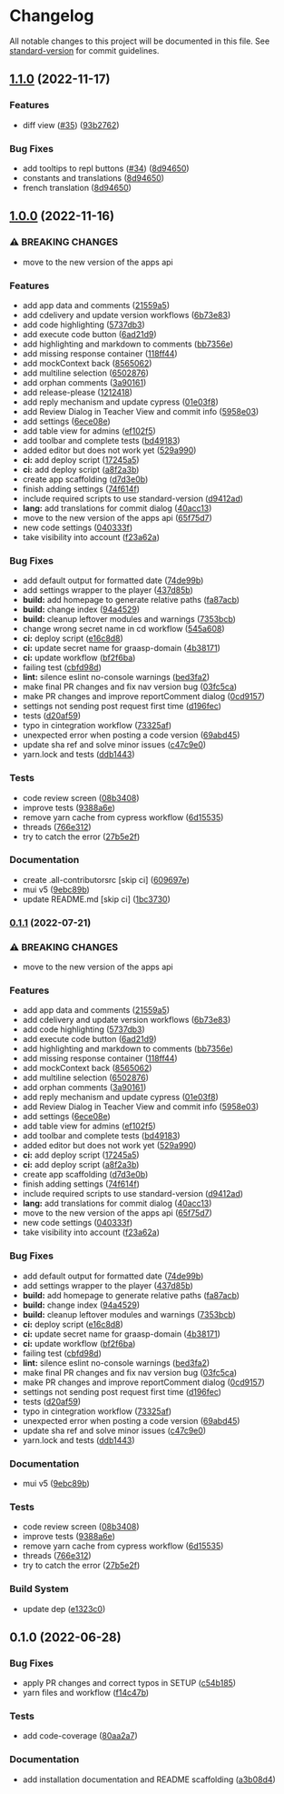 # Changelog

All notable changes to this project will be documented in this file. See [standard-version](https://github.com/conventional-changelog/standard-version) for commit guidelines.

## [1.1.0](https://github.com/graasp/graasp-app-code-capsule/compare/v1.0.0...v1.1.0) (2022-11-17)


### Features

* diff view ([#35](https://github.com/graasp/graasp-app-code-capsule/issues/35)) ([93b2762](https://github.com/graasp/graasp-app-code-capsule/commit/93b2762eeafcd2fd496df48537d37b914c3edf96))


### Bug Fixes

* add tooltips to repl buttons ([#34](https://github.com/graasp/graasp-app-code-capsule/issues/34)) ([8d94650](https://github.com/graasp/graasp-app-code-capsule/commit/8d94650854034e3f89f69458c651e14779c95d85))
* constants and translations ([8d94650](https://github.com/graasp/graasp-app-code-capsule/commit/8d94650854034e3f89f69458c651e14779c95d85))
* french translation ([8d94650](https://github.com/graasp/graasp-app-code-capsule/commit/8d94650854034e3f89f69458c651e14779c95d85))

## [1.0.0](https://github.com/graasp/graasp-app-code-capsule/compare/v0.1.0...v1.0.0) (2022-11-16)


### ⚠ BREAKING CHANGES

* move to the new version of the apps api

### Features

* add app data and comments ([21559a5](https://github.com/graasp/graasp-app-code-capsule/commit/21559a5bf28f403368db5c1a7690619ab065c730))
* add cdelivery and update version workflows ([6b73e83](https://github.com/graasp/graasp-app-code-capsule/commit/6b73e839d453c2423c1c7cdb09b5baec586efb19))
* add code highlighting ([5737db3](https://github.com/graasp/graasp-app-code-capsule/commit/5737db3825e34eb2c47d65563d20e07921dccb03))
* add execute code button ([6ad21d9](https://github.com/graasp/graasp-app-code-capsule/commit/6ad21d9129724fadd6a16f1fc8cdff7b1f8758df))
* add highlighting and markdown to comments ([bb7356e](https://github.com/graasp/graasp-app-code-capsule/commit/bb7356ed4b574d254f20764806c24fad96337097))
* add missing response container ([118ff44](https://github.com/graasp/graasp-app-code-capsule/commit/118ff441ad19e72893fba1bb614832f3627087f3))
* add mockContext back ([8565062](https://github.com/graasp/graasp-app-code-capsule/commit/8565062e4d9f55001aac4f1ff9b28962edce6132))
* add multiline selection ([6502876](https://github.com/graasp/graasp-app-code-capsule/commit/650287690564bd44c74fcd015a6bcc5a2f68286d))
* add orphan comments ([3a90161](https://github.com/graasp/graasp-app-code-capsule/commit/3a901612aaeb0eb2ab143cd7f58a30b0c000ba09))
* add release-please ([1212418](https://github.com/graasp/graasp-app-code-capsule/commit/121241833a6c28798ff4b116ce1e924f8fa275d3))
* add reply mechanism and update cypress ([01e03f8](https://github.com/graasp/graasp-app-code-capsule/commit/01e03f8a95e55ebde12ae76a768cf9de6fa7b596))
* add Review Dialog in Teacher View and commit info ([5958e03](https://github.com/graasp/graasp-app-code-capsule/commit/5958e032fdaf4b95b11149c744d573be49853f06))
* add settings ([6ece08e](https://github.com/graasp/graasp-app-code-capsule/commit/6ece08ef8f5a19cb9e1f14fc50c3a69c0ead5ab9))
* add table view for admins ([ef102f5](https://github.com/graasp/graasp-app-code-capsule/commit/ef102f5b7e35cf531c1b8d19deff2da9104031a9))
* add toolbar and complete tests ([bd49183](https://github.com/graasp/graasp-app-code-capsule/commit/bd49183d12bdc8ffa5ee03fffeba2af10b8b255c))
* added editor but does not work yet ([529a990](https://github.com/graasp/graasp-app-code-capsule/commit/529a99090042fa1e98661676361f8d3bc99b555f))
* **ci:** add deploy script ([17245a5](https://github.com/graasp/graasp-app-code-capsule/commit/17245a588253ddd01f7d05fdb8696e863ca2f89a))
* **ci:** add deploy script ([a8f2a3b](https://github.com/graasp/graasp-app-code-capsule/commit/a8f2a3b1e596230ffb03cfdfd3a08d800b48c68a))
* create app scaffolding ([d7d3e0b](https://github.com/graasp/graasp-app-code-capsule/commit/d7d3e0bd8b2eca1dc770ba78e8c34cc89d3eedb9))
* finish adding settings ([74f614f](https://github.com/graasp/graasp-app-code-capsule/commit/74f614f36f8f9d5dc673742b1104a542399f5d4c))
* include required scripts to use standard-version ([d9412ad](https://github.com/graasp/graasp-app-code-capsule/commit/d9412adffa1f7fd9e30b50f3f9fd8586c4c1163f))
* **lang:** add translations for commit dialog ([40acc13](https://github.com/graasp/graasp-app-code-capsule/commit/40acc1371f1847d5e4c255738628551680f6874c))
* move to the new version of the apps api ([65f75d7](https://github.com/graasp/graasp-app-code-capsule/commit/65f75d724928d7ac0a42610add3321ab56cf7cff))
* new code settings ([040333f](https://github.com/graasp/graasp-app-code-capsule/commit/040333f56b52e68f328057090f9e317ef5efbb73))
* take visibility into account ([f23a62a](https://github.com/graasp/graasp-app-code-capsule/commit/f23a62a186dfeb353a0beeddce9bd1609894aec0))


### Bug Fixes

* add default output for formatted date ([74de99b](https://github.com/graasp/graasp-app-code-capsule/commit/74de99b8feee5f273be524c1b74b2460601fb752))
* add settings wrapper to the player ([437d85b](https://github.com/graasp/graasp-app-code-capsule/commit/437d85be81e9c73b85eb95fa54faff2e1dfa63e6))
* **build:** add homepage to generate relative paths ([fa87acb](https://github.com/graasp/graasp-app-code-capsule/commit/fa87acbe26e99f57523a7d1c7140961dcc93bd03))
* **build:** change index ([94a4529](https://github.com/graasp/graasp-app-code-capsule/commit/94a4529a8248a1396ab44ba608ee0fef0f396e8b))
* **build:** cleanup leftover modules and warnings ([7353bcb](https://github.com/graasp/graasp-app-code-capsule/commit/7353bcb59ecef6bfc2fd437ce050176907d36356))
* change wrong secret name in cd workflow ([545a608](https://github.com/graasp/graasp-app-code-capsule/commit/545a608d51f505db2a8fbe9a666a702ce028138b))
* **ci:** deploy script ([e16c8d8](https://github.com/graasp/graasp-app-code-capsule/commit/e16c8d8e07d4755b65616943a4ddab2cd95e247d))
* **ci:** update secret name for graasp-domain ([4b38171](https://github.com/graasp/graasp-app-code-capsule/commit/4b381718d0ea2bf31984af5a9e6448369bb8b3ff))
* **ci:** update workflow ([bf2f6ba](https://github.com/graasp/graasp-app-code-capsule/commit/bf2f6ba7ec374d9c07d3e8cf55d22c814df8407f))
* failing test ([cbfd98d](https://github.com/graasp/graasp-app-code-capsule/commit/cbfd98d020dd7ebf7d1901002442e8e36b5b0f39))
* **lint:** silence eslint no-console warnings ([bed3fa2](https://github.com/graasp/graasp-app-code-capsule/commit/bed3fa2ba39b97b4fd74d6f197988bf87b4c5d4a))
* make final PR changes and fix nav version bug ([03fc5ca](https://github.com/graasp/graasp-app-code-capsule/commit/03fc5ca1d0743d4a13ed911b5298fc4855002e19))
* make PR changes and improve reportComment dialog ([0cd9157](https://github.com/graasp/graasp-app-code-capsule/commit/0cd91577b5a882f30f2d461ea824935c7c77d4e1))
* settings not sending post request first time ([d196fec](https://github.com/graasp/graasp-app-code-capsule/commit/d196fec651f2c7a53e0b3e8047570166ef7aa863))
* tests ([d20af59](https://github.com/graasp/graasp-app-code-capsule/commit/d20af598d4854ad274f9f6f5519a4e456491d488))
* typo in cintegration workflow ([73325af](https://github.com/graasp/graasp-app-code-capsule/commit/73325af54ca888c27e5ee7e45c98f9983cced332))
* unexpected error when posting a code version ([69abd45](https://github.com/graasp/graasp-app-code-capsule/commit/69abd4587ea2d0402e22d91db1dbd12ee3e686e8))
* update sha ref and solve minor issues ([c47c9e0](https://github.com/graasp/graasp-app-code-capsule/commit/c47c9e0068474a2d873f5963e5e29685d3015f69))
* yarn.lock and tests ([ddb1443](https://github.com/graasp/graasp-app-code-capsule/commit/ddb14433b80586f82d92df2e1a4271a3bd903b74))


### Tests

* code review screen ([08b3408](https://github.com/graasp/graasp-app-code-capsule/commit/08b340821943e32f5387f910035d440ae72919ca))
* improve tests ([9388a6e](https://github.com/graasp/graasp-app-code-capsule/commit/9388a6efcfd87ab0053f163c37bddc4ae975089d))
* remove yarn cache from cypress workflow ([6d15535](https://github.com/graasp/graasp-app-code-capsule/commit/6d15535b7909b5eba08823126a99bd72423f7332))
* threads ([766e312](https://github.com/graasp/graasp-app-code-capsule/commit/766e3121e448e4810d21ec275016ddffb07bf19d))
* try to catch the error ([27b5e2f](https://github.com/graasp/graasp-app-code-capsule/commit/27b5e2fde86e8e83d5a70a36271f0dc731b6c77c))


### Documentation

* create .all-contributorsrc [skip ci] ([609697e](https://github.com/graasp/graasp-app-code-capsule/commit/609697e378e46d4144ad6134ff02f0edea7099b6))
* mui v5 ([9ebc89b](https://github.com/graasp/graasp-app-code-capsule/commit/9ebc89bb1bb811934ae39e0995d56e14c91b53ec))
* update README.md [skip ci] ([1bc3730](https://github.com/graasp/graasp-app-code-capsule/commit/1bc37304d16ee22432b5751d230e1efd78086bb6))

### [0.1.1](https://github.com/graasp/graasp-app-code-capsule/compare/v0.1.0...v0.1.1) (2022-07-21)

### ⚠ BREAKING CHANGES

- move to the new version of the apps api

### Features

- add app data and comments ([21559a5](https://github.com/graasp/graasp-app-code-capsule/commit/21559a5bf28f403368db5c1a7690619ab065c730))
- add cdelivery and update version workflows ([6b73e83](https://github.com/graasp/graasp-app-code-capsule/commit/6b73e839d453c2423c1c7cdb09b5baec586efb19))
- add code highlighting ([5737db3](https://github.com/graasp/graasp-app-code-capsule/commit/5737db3825e34eb2c47d65563d20e07921dccb03))
- add execute code button ([6ad21d9](https://github.com/graasp/graasp-app-code-capsule/commit/6ad21d9129724fadd6a16f1fc8cdff7b1f8758df))
- add highlighting and markdown to comments ([bb7356e](https://github.com/graasp/graasp-app-code-capsule/commit/bb7356ed4b574d254f20764806c24fad96337097))
- add missing response container ([118ff44](https://github.com/graasp/graasp-app-code-capsule/commit/118ff441ad19e72893fba1bb614832f3627087f3))
- add mockContext back ([8565062](https://github.com/graasp/graasp-app-code-capsule/commit/8565062e4d9f55001aac4f1ff9b28962edce6132))
- add multiline selection ([6502876](https://github.com/graasp/graasp-app-code-capsule/commit/650287690564bd44c74fcd015a6bcc5a2f68286d))
- add orphan comments ([3a90161](https://github.com/graasp/graasp-app-code-capsule/commit/3a901612aaeb0eb2ab143cd7f58a30b0c000ba09))
- add reply mechanism and update cypress ([01e03f8](https://github.com/graasp/graasp-app-code-capsule/commit/01e03f8a95e55ebde12ae76a768cf9de6fa7b596))
- add Review Dialog in Teacher View and commit info ([5958e03](https://github.com/graasp/graasp-app-code-capsule/commit/5958e032fdaf4b95b11149c744d573be49853f06))
- add settings ([6ece08e](https://github.com/graasp/graasp-app-code-capsule/commit/6ece08ef8f5a19cb9e1f14fc50c3a69c0ead5ab9))
- add table view for admins ([ef102f5](https://github.com/graasp/graasp-app-code-capsule/commit/ef102f5b7e35cf531c1b8d19deff2da9104031a9))
- add toolbar and complete tests ([bd49183](https://github.com/graasp/graasp-app-code-capsule/commit/bd49183d12bdc8ffa5ee03fffeba2af10b8b255c))
- added editor but does not work yet ([529a990](https://github.com/graasp/graasp-app-code-capsule/commit/529a99090042fa1e98661676361f8d3bc99b555f))
- **ci:** add deploy script ([17245a5](https://github.com/graasp/graasp-app-code-capsule/commit/17245a588253ddd01f7d05fdb8696e863ca2f89a))
- **ci:** add deploy script ([a8f2a3b](https://github.com/graasp/graasp-app-code-capsule/commit/a8f2a3b1e596230ffb03cfdfd3a08d800b48c68a))
- create app scaffolding ([d7d3e0b](https://github.com/graasp/graasp-app-code-capsule/commit/d7d3e0bd8b2eca1dc770ba78e8c34cc89d3eedb9))
- finish adding settings ([74f614f](https://github.com/graasp/graasp-app-code-capsule/commit/74f614f36f8f9d5dc673742b1104a542399f5d4c))
- include required scripts to use standard-version ([d9412ad](https://github.com/graasp/graasp-app-code-capsule/commit/d9412adffa1f7fd9e30b50f3f9fd8586c4c1163f))
- **lang:** add translations for commit dialog ([40acc13](https://github.com/graasp/graasp-app-code-capsule/commit/40acc1371f1847d5e4c255738628551680f6874c))
- move to the new version of the apps api ([65f75d7](https://github.com/graasp/graasp-app-code-capsule/commit/65f75d724928d7ac0a42610add3321ab56cf7cff))
- new code settings ([040333f](https://github.com/graasp/graasp-app-code-capsule/commit/040333f56b52e68f328057090f9e317ef5efbb73))
- take visibility into account ([f23a62a](https://github.com/graasp/graasp-app-code-capsule/commit/f23a62a186dfeb353a0beeddce9bd1609894aec0))

### Bug Fixes

- add default output for formatted date ([74de99b](https://github.com/graasp/graasp-app-code-capsule/commit/74de99b8feee5f273be524c1b74b2460601fb752))
- add settings wrapper to the player ([437d85b](https://github.com/graasp/graasp-app-code-capsule/commit/437d85be81e9c73b85eb95fa54faff2e1dfa63e6))
- **build:** add homepage to generate relative paths ([fa87acb](https://github.com/graasp/graasp-app-code-capsule/commit/fa87acbe26e99f57523a7d1c7140961dcc93bd03))
- **build:** change index ([94a4529](https://github.com/graasp/graasp-app-code-capsule/commit/94a4529a8248a1396ab44ba608ee0fef0f396e8b))
- **build:** cleanup leftover modules and warnings ([7353bcb](https://github.com/graasp/graasp-app-code-capsule/commit/7353bcb59ecef6bfc2fd437ce050176907d36356))
- **ci:** deploy script ([e16c8d8](https://github.com/graasp/graasp-app-code-capsule/commit/e16c8d8e07d4755b65616943a4ddab2cd95e247d))
- **ci:** update secret name for graasp-domain ([4b38171](https://github.com/graasp/graasp-app-code-capsule/commit/4b381718d0ea2bf31984af5a9e6448369bb8b3ff))
- **ci:** update workflow ([bf2f6ba](https://github.com/graasp/graasp-app-code-capsule/commit/bf2f6ba7ec374d9c07d3e8cf55d22c814df8407f))
- failing test ([cbfd98d](https://github.com/graasp/graasp-app-code-capsule/commit/cbfd98d020dd7ebf7d1901002442e8e36b5b0f39))
- **lint:** silence eslint no-console warnings ([bed3fa2](https://github.com/graasp/graasp-app-code-capsule/commit/bed3fa2ba39b97b4fd74d6f197988bf87b4c5d4a))
- make final PR changes and fix nav version bug ([03fc5ca](https://github.com/graasp/graasp-app-code-capsule/commit/03fc5ca1d0743d4a13ed911b5298fc4855002e19))
- make PR changes and improve reportComment dialog ([0cd9157](https://github.com/graasp/graasp-app-code-capsule/commit/0cd91577b5a882f30f2d461ea824935c7c77d4e1))
- settings not sending post request first time ([d196fec](https://github.com/graasp/graasp-app-code-capsule/commit/d196fec651f2c7a53e0b3e8047570166ef7aa863))
- tests ([d20af59](https://github.com/graasp/graasp-app-code-capsule/commit/d20af598d4854ad274f9f6f5519a4e456491d488))
- typo in cintegration workflow ([73325af](https://github.com/graasp/graasp-app-code-capsule/commit/73325af54ca888c27e5ee7e45c98f9983cced332))
- unexpected error when posting a code version ([69abd45](https://github.com/graasp/graasp-app-code-capsule/commit/69abd4587ea2d0402e22d91db1dbd12ee3e686e8))
- update sha ref and solve minor issues ([c47c9e0](https://github.com/graasp/graasp-app-code-capsule/commit/c47c9e0068474a2d873f5963e5e29685d3015f69))
- yarn.lock and tests ([ddb1443](https://github.com/graasp/graasp-app-code-capsule/commit/ddb14433b80586f82d92df2e1a4271a3bd903b74))

### Documentation

- mui v5 ([9ebc89b](https://github.com/graasp/graasp-app-code-capsule/commit/9ebc89bb1bb811934ae39e0995d56e14c91b53ec))

### Tests

- code review screen ([08b3408](https://github.com/graasp/graasp-app-code-capsule/commit/08b340821943e32f5387f910035d440ae72919ca))
- improve tests ([9388a6e](https://github.com/graasp/graasp-app-code-capsule/commit/9388a6efcfd87ab0053f163c37bddc4ae975089d))
- remove yarn cache from cypress workflow ([6d15535](https://github.com/graasp/graasp-app-code-capsule/commit/6d15535b7909b5eba08823126a99bd72423f7332))
- threads ([766e312](https://github.com/graasp/graasp-app-code-capsule/commit/766e3121e448e4810d21ec275016ddffb07bf19d))
- try to catch the error ([27b5e2f](https://github.com/graasp/graasp-app-code-capsule/commit/27b5e2fde86e8e83d5a70a36271f0dc731b6c77c))

### Build System

- update dep ([e1323c0](https://github.com/graasp/graasp-app-code-capsule/commit/e1323c0ffd33827ea12caf00776225272f24028a))

## 0.1.0 (2022-06-28)

### Bug Fixes

- apply PR changes and correct typos in SETUP ([c54b185](https://github.com/graasp/graasp-app-code-capsule/commit/c54b1858b690bf289cef7c9824e312ecfe9200e8))
- yarn files and workflow ([f14c47b](https://github.com/graasp/graasp-app-code-capsule/commit/f14c47baea94d9847dfdc48bc25845344fdc45bf))

### Tests

- add code-coverage ([80aa2a7](https://github.com/graasp/graasp-app-code-capsule/commit/80aa2a70e2e41d811b24a42a8c7be2655cdfe7c4))

### Documentation

- add installation documentation and README scaffolding ([a3b08d4](https://github.com/graasp/graasp-app-code-capsule/commit/a3b08d4f0f67751384e3b302cdf0aa2d53cc8a59))
